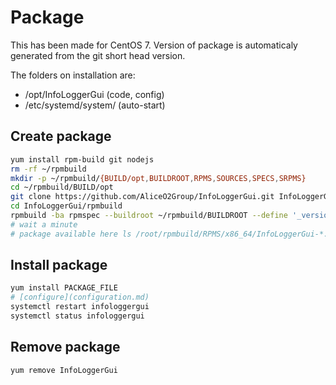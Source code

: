 # Package

This has been made for CentOS 7. Version of package is automaticaly generated from the git short head version.

The folders on installation are:
* /opt/InfoLoggerGui (code, config)
* /etc/systemd/system/ (auto-start)

## Create package

```bash
yum install rpm-build git nodejs
rm -rf ~/rpmbuild
mkdir -p ~/rpmbuild/{BUILD/opt,BUILDROOT,RPMS,SOURCES,SPECS,SRPMS}
cd ~/rpmbuild/BUILD/opt
git clone https://github.com/AliceO2Group/InfoLoggerGui.git InfoLoggerGui
cd InfoLoggerGui/rpmbuild
rpmbuild -ba rpmspec --buildroot ~/rpmbuild/BUILDROOT --define '_version `git rev-parse --short HEAD`' # avoid subdir per architecture
# wait a minute
# package available here ls /root/rpmbuild/RPMS/x86_64/InfoLoggerGui-*.rpm
```

## Install package
```bash
yum install PACKAGE_FILE
# [configure](configuration.md)
systemctl restart infologgergui
systemctl status infologgergui
```

## Remove package
```bash
yum remove InfoLoggerGui
```

